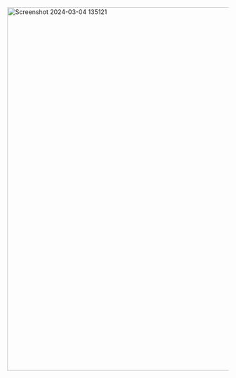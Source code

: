 <img width="826" alt="Screenshot 2024-03-04 135121" src="https://github.com/msriezq/poltek-database/assets/146205529/6da885cb-e3f4-42b6-acab-a2c36fc32826">
